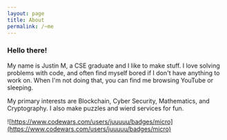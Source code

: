 ```yaml
---
layout: page
title: About
permalink: /~me
---
```


### Hello there!

My name is Justin M, a CSE graduate and I like to make stuff. 
I love solving problems with code, and often find myself bored if I don't have anything to work on. 
When I'm not doing that, you can find me browsing YouTube or sleeping.

My primary interests are Blockchain, Cyber Security, Mathematics, and Cryptography.
I also make puzzles and wierd services for fun.

![https://www.codewars.com/users/juuuuu/badges/micro](https://www.codewars.com/users/juuuuu/badges/micro)
